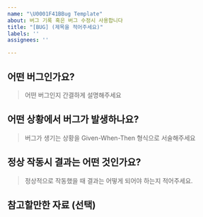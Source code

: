```yaml
---
name: "\U0001F41BBug Template"
about: 버그 기록 혹은 버그 수정시 사용합니다
title: "[BUG] (제목을 적어주세요)"
labels: ''
assignees: ''

---
```


## 어떤 버그인가요?
> 어떤 버그인지 간결하게 설명해주세요


## 어떤 상황에서 버그가 발생하나요?
> 버그가 생기는 상황을 Given-When-Then 형식으로 서술해주세요


## 정상 작동시 결과는 어떤 것인가요?
> 정상적으로 작동했을 때 결과는 어떻게 되어야 하는지 적어주세요.

## 참고할만한 자료 (선택)
>
